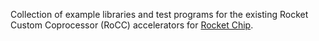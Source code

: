 Collection of example libraries and test programs for the existing Rocket Custom Coprocessor (RoCC) accelerators for [Rocket Chip](https://github.com/ucb-bar/rocket-chip).

